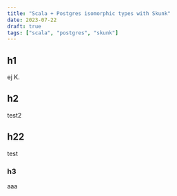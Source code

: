 ```yaml
---
title: "Scala + Postgres isomorphic types with Skunk"
date: 2023-07-22
draft: true
tags: ["scala", "postgres", "skunk"]
---
```


## h1
ej K.
## h2
test2
## h22
test

### h3
aaa